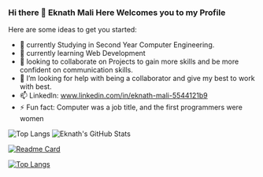 ### Hi there 👋 Eknath Mali Here Welcomes you to my Profile

<!--
**eknathmali/eknathmali** is a ✨ _special_ ✨ repository because its `README.md` (this file) appears on your GitHub profile.
-->
Here are some ideas to get you started:

- 🔭 currently Studying in Second Year Computer Engineering.
- 🌱 currently learning Web Development
- 👯 looking to collaborate on Projects to gain more skills and be more confident on communication skills.
- 🤔 I’m looking for help with being a collaborator and give my best to work with best.
- 📫 Linkedln: www.linkedin.com/in/eknath-mali-5544121b9
- ⚡ Fun fact: Computer was a job title, and the first programmers were women

![Top Langs](https://github-readme-stats.vercel.app/api/top-langs/?username=eknathmali)
![Eknath's GitHub Stats](https://github-readme-stats.vercel.app/api?username=eknathmali&show_icons=true&theme=nightowltext_color-blue)

[![Readme Card](https://github-readme-stats.vercel.app/api/pin/?username=eknath&repo=eknathmali)](https://github.com/eknathmali/github-readme-stats)

[![Top Langs](https://github-readme-stats.vercel.app/api/top-langs/?username=eknathmali&langs_count=4)](https://github.com/eknathmali/eknathmali)
